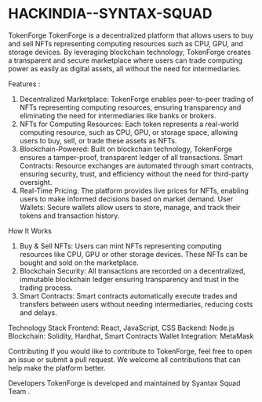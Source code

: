 # HACKINDIA--SYNTAX-SQUAD

TokenForge
TokenForge is a decentralized platform that allows users to buy and sell NFTs representing computing resources such as CPU, GPU, and storage devices. By leveraging blockchain technology, TokenForge creates a transparent and secure marketplace where users can trade computing power as easily as digital assets, all without the need for intermediaries.

Features :
1. Decentralized Marketplace: TokenForge enables peer-to-peer trading of NFTs representing computing resources, ensuring transparency and eliminating the need for intermediaries like banks or brokers.
2. NFTs for Computing Resources: Each token represents a real-world computing resource, such as CPU, GPU, or storage space, allowing users to buy, sell, or trade these assets as NFTs.
3. Blockchain-Powered: Built on blockchain technology, TokenForge ensures a tamper-proof, transparent ledger of all transactions.
Smart Contracts: Resource exchanges are automated through smart contracts, ensuring security, trust, and efficiency without the need for third-party oversight.
4. Real-Time Pricing: The platform provides live prices for NFTs, enabling users to make informed decisions based on market demand.
User Wallets: Secure wallets allow users to store, manage, and track their tokens and transaction history.

How It Works
1. Buy & Sell NFTs: Users can mint NFTs representing computing resources like CPU, GPU or other  storage devices. These NFTs can be bought and sold on the 
   marketplace.
2. Blockchain Security: All transactions are recorded on a decentralized, immutable blockchain ledger ensuring transparency and trust in the trading process.
3. Smart Contracts: Smart contracts automatically execute trades and transfers between users without needing intermediaries, reducing costs and delays.

Technology Stack
Frontend: React, JavaScript, CSS
Backend: Node.js
Blockchain: Solidity, Hardhat, Smart Contracts
Wallet Integration: MetaMask

Contributing
If you would like to contribute to TokenForge, feel free to open an issue or submit a pull request. We welcome all contributions that can help make the platform better.

Developers
TokenForge is developed and maintained by  Syantax Squad Team .



